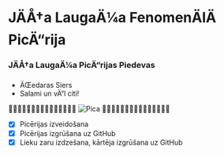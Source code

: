 # JÄÅ†a LaugaÄ¼a FenomenÄlÄ PicÄ“rija
### JÄÅ†a LaugaÄ¼a PicÄ“rijas Piedevas
* ÄŒedaras Siers
* Salami un vÄ“l citi!

:pizza::pizza::pizza::pizza::pizza::pizza::pizza::pizza::pizza::pizza::pizza::pizza::pizza::pizza::pizza:
![Pica](https://encrypted-tbn0.gstatic.com/images?q=tbn:ANd9GcQUQ7LgxmG-zpIueLrdBXGBILdr2SFv04w4ng&usqp=CAU)
:pizza::pizza::pizza::pizza::pizza::pizza::pizza::pizza::pizza::pizza::pizza::pizza::pizza::pizza::pizza:

- [x] Picērijas izveidošana
- [x] Picērijas izgrūšana uz GitHub
- [x] Lieku zaru izdzešana, kārtēja izgrūšana uz GitHub
